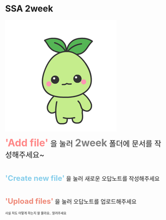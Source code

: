 # **SSA 2week** 
![](https://github.com/nomer26/nomer26.github.io/blob/master/assets/images/mococo4.gif?raw=true)








<font size="5"><font size="6">**<span style="color:#f88;">'Add file'</span>**</font> 을 눌러 <font size="6">**<span style="color:gray;">2week</span>**</font> 폴더에 문서를 작성해주세요~ </font>

<br>

<font size="4"><font size="5"><span style="color:skyblue;">**'Create new file'**</span></font> 을 눌러 새로운 오답노트를 작성해주세요</font>

<br>

<font size="4"><font size="5"><span style="color:#e87;">**'Upload files'**</span></font> 을 눌러 오답노트를 업로드해주세요</font>



<font size="1">사실 저도 어떻게 하는지 잘 몰라요.. 알려주세요</font>


